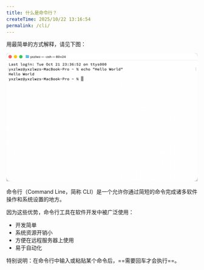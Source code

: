 ```yaml
---
title: 什么是命令行？
createTime: 2025/10/22 13:16:54
permalink: /cli/
---
```


用最简单的方式解释，请见下图：

![](../images/k768bldi/image.png)

命令行（Command Line，简称 CLI）是一个允许你通过简短的命令完成诸多软件操作和系统设置的地方。

因为这些优势，命令行工具在软件开发中被广泛使用：

- 开发简单
- 系统资源开销小
- 方便在远程服务器上使用
- 易于自动化

特别说明：在命令行中输入或粘贴某个命令后，==需要回车才会执行==。
